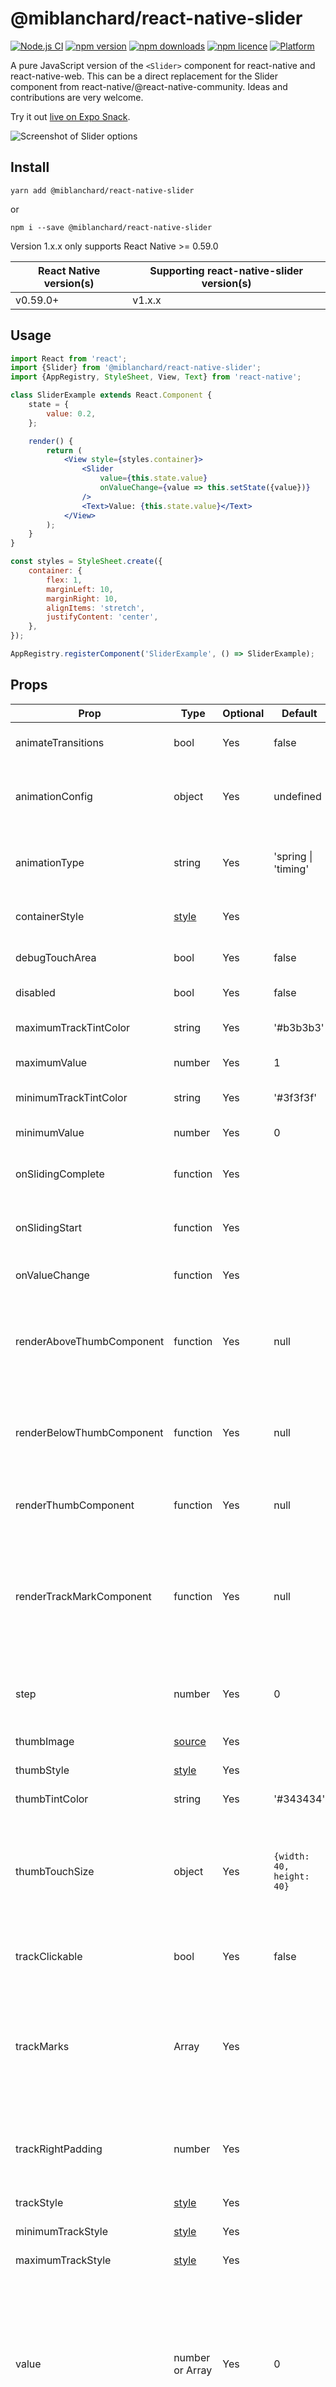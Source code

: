 # @miblanchard/react-native-slider

[![Node.js CI](https://github.com/miblanchard/react-native-slider/actions/workflows/node.js.yml/badge.svg)](https://github.com/miblanchard/react-native-slider/actions/workflows/node.js.yml)
[![npm version](https://img.shields.io/npm/v/@miblanchard/react-native-slider.svg?style=flat-square)](https://npmjs.org/package/@miblanchard/react-native-slider 'View this project on npm')
[![npm downloads](http://img.shields.io/npm/dm/@miblanchard/react-native-slider.svg?style=flat-square)](https://npmjs.org/package/@miblanchard/react-native-slider 'View this project on npm')
[![npm licence](http://img.shields.io/npm/l/@miblanchard/react-native-slider.svg?style=flat-square)](https://npmjs.org/package/@miblanchard/react-native-slider 'View this project on npm')
[![Platform](https://img.shields.io/badge/platform-ios--android--web-red)](https://npmjs.org/package/@miblanchard/react-native-slider 'View this project on npm')

A pure JavaScript version of the `<Slider>` component for react-native and react-native-web. This can be a direct replacement for the Slider component from react-native/@react-native-community. Ideas and contributions are very welcome.

Try it out [live on Expo Snack](https://snack.expo.io/@miblanchard/@miblanchard-react-native-slider).

![Screenshot of Slider options](https://raw.githubusercontent.com/miblanchard/react-native-slider/main/Screenshots/example.png)

## Install

```shell
yarn add @miblanchard/react-native-slider
```

or

```shell
npm i --save @miblanchard/react-native-slider
```

Version 1.x.x only supports React Native >= 0.59.0

| React Native version(s) | Supporting react-native-slider version(s) |
| ----------------------- | ----------------------------------------- |
| v0.59.0+                | v1.x.x                                    |

## Usage

```jsx
import React from 'react';
import {Slider} from '@miblanchard/react-native-slider';
import {AppRegistry, StyleSheet, View, Text} from 'react-native';

class SliderExample extends React.Component {
    state = {
        value: 0.2,
    };

    render() {
        return (
            <View style={styles.container}>
                <Slider
                    value={this.state.value}
                    onValueChange={value => this.setState({value})}
                />
                <Text>Value: {this.state.value}</Text>
            </View>
        );
    }
}

const styles = StyleSheet.create({
    container: {
        flex: 1,
        marginLeft: 10,
        marginRight: 10,
        alignItems: 'stretch',
        justifyContent: 'center',
    },
});

AppRegistry.registerComponent('SliderExample', () => SliderExample);
```

## Props

| Prop                      | Type                                                                    | Optional | Default                   | Description                                                                                                                                                                                                               |
|---------------------------| ----------------------------------------------------------------------- | -------- | ------------------------- |---------------------------------------------------------------------------------------------------------------------------------------------------------------------------------------------------------------------------|
| animateTransitions        | bool                                                                    | Yes      | false                     | Set to true if you want to use the default 'spring' animation                                                                                                                                                             |
| animationConfig           | object                                                                  | Yes      | undefined                 | Used to configure the animation parameters. These are the same parameters in the [Animated library](https://facebook.github.io/react-native/docs/animations.html).                                                        |
| animationType             | string                                                                  | Yes      | 'spring \| 'timing'       | Set to 'spring' or 'timing' to use one of those two types of animations with the default [animation properties](https://facebook.github.io/react-native/docs/animations.html).                                            |
| containerStyle            | [style](http://facebook.github.io/react-native/docs/view.html#style)    | Yes      |                           | The style applied to the container view around everything                                                                                                                                                                 |
| debugTouchArea            | bool                                                                    | Yes      | false                     | Set this to true to visually see the thumb touch rect in green.                                                                                                                                                           |
| disabled                  | bool                                                                    | Yes      | false                     | If true the user won't be able to move the slider                                                                                                                                                                         |
| maximumTrackTintColor     | string                                                                  | Yes      | '#b3b3b3'                 | The color used for the track to the right of the button                                                                                                                                                                   |
| maximumValue              | number                                                                  | Yes      | 1                         | Initial maximum value of the slider                                                                                                                                                                                       |
| minimumTrackTintColor     | string                                                                  | Yes      | '#3f3f3f'                 | The color used for the track to the left of the button                                                                                                                                                                    |
| minimumValue              | number                                                                  | Yes      | 0                         | Initial minimum value of the slider                                                                                                                                                                                       |
| onSlidingComplete         | function                                                                | Yes      |                           | Callback called when the user finishes changing the value (e.g. when the slider is released)                                                                                                                              |
| onSlidingStart            | function                                                                | Yes      |                           | Callback called when the user starts changing the value (e.g. when the slider is pressed)                                                                                                                                 |
| onValueChange             | function                                                                | Yes      |                           | Callback continuously called while the user is dragging the slider                                                                                                                                                        |
| renderAboveThumbComponent | function                                                                | Yes      | null                      | Function which returns a custom Component of your liking to be rendered above the thumb and pass as props index of a thumb starting from 0 and its current value.                                                         |
| renderBelowThumbComponent | function                                                                | Yes      | null                      | Function which returns a custom Component of your liking to be rendered below the thumb and pass as props index of a thumb starting from 0 and its current value.                                                         |
| renderThumbComponent      | function                                                                | Yes      | null                      | Function which returns a custom Component of your liking to be rendered within the thumb.                                                                                                                                 |
| renderTrackMarkComponent  | function                                                                | Yes      | null                      | Function which returns a custom Component of your liking to be rendered on top of the slider truck at the values provided by `trackMarks` property. It accepts an index of a mark from `trackMarks` array the method is being executed for. |
| step                      | number                                                                  | Yes      | 0                         | Step value of the slider. The value should be between 0 and maximumValue - minimumValue)                                                                                                                                  |
| thumbImage                | [source](http://facebook.github.io/react-native/docs/image.html#source) | Yes      |                           | Sets an image for the thumb.                                                                                                                                                                                              |
| thumbStyle                | [style](http://facebook.github.io/react-native/docs/view.html#style)    | Yes      |                           | The style applied to the thumb                                                                                                                                                                                            |
| thumbTintColor            | string                                                                  | Yes      | '#343434'                 | The color used for the thumb                                                                                                                                                                                              |
| thumbTouchSize            | object                                                                  | Yes      | `{width: 40, height: 40}` | The size of the touch area that allows moving the thumb. The touch area has the same center as the visible thumb. This allows to have a visually small thumb while still allowing the user to move it easily.             |
| trackClickable            | bool                                                                    | Yes      | false                     | If true the user will be able to click anywhere on the track to set the value to that position.                                                                                                                           |
| trackMarks                | Array                                                                   | Yes      |                           | The value should be an array of numbers between minimumValue and maximumValue. In order to render a mark on top of the slider track at provided numbers `renderTrackMarkComponent` property should also be provided.      |
| trackRightPadding         | number                                                                  | Yes      |                           | The padding that extends the track after the maximumValue (if not specified it will use the width of the thumb component)                                                                                                 |
| trackStyle                | [style](http://facebook.github.io/react-native/docs/view.html#style)    | Yes      |                           | The style applied to the track                                                                                                                                                                                            |
| minimumTrackStyle         | [style](http://facebook.github.io/react-native/docs/view.html#style)    | Yes      |                           | The style applied to the track left of the thumb                                                                                                                                                                                                                                                            |
| maximumTrackStyle         | [style](http://facebook.github.io/react-native/docs/view.html#style)    | Yes      |                           | The style applied to the track right of the thumb                                                                                                                                                                                                                                                           |
| value                     | number or Array                                                         | Yes      | 0                         | Initial value of the slider. The value should be a number or array of numbers between minimumValue and maximumValue, which default to 0 and 1 respectively. Default value is 0. _This is not a controlled component_, e.g. if you don't update the value, the component won't be reset to its inital value. |

---

## **MIT Licensed**
